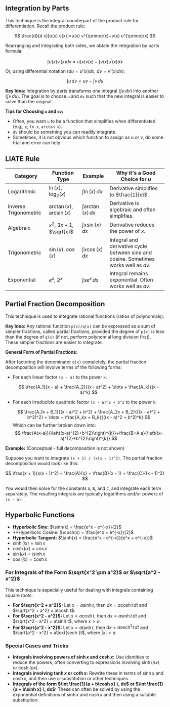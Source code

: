 ## Integration by Parts

This technique is the integral counterpart of the product rule for differentiation. Recall the product rule:

$$
\frac{d}{d x}[u(x) v(x)]=u(x) v^{\prime}(x)+v(x) u^{\prime}(x)
$$

Rearranging and integrating both sides, we obtain the integration by parts formula:

$$
\int u(x) v^{\prime}(x) d x=u(x) v(x)-\int v(x) u^{\prime}(x) d x
$$

Or, using differential notation ($du = u'(x)dx$, $dv = v'(x)dx$):

$$
\int u \, dv=u v-\int v \, du
$$

**Key Idea:** Integration by parts transforms one integral ($\int u \, dv$) into another ($\int v \, du$). The goal is to choose `u` and `dv` such that the new integral is easier to solve than the original.

**Tips for Choosing `u` and `dv`:**

* Often, you want `u` to be a function that simplifies when differentiated (e.g., `x`, `ln x`, `arctan x`).
* `dv` should be something you can readily integrate.
* Sometimes, it is not obvious which function to assign as u or v, do some trial and error can help

## LIATE Rule

| Category              | Function Type              | Example                 | Why it's a Good Choice for *u*                                                        |
| --------------------- | -------------------------- | ----------------------- | ------------------------------------------------------------------------------------- |
| Logarithmic           | $\ln(x)$, $\log_2(x)$      | $\int \ln(x) \, dx$     | Derivative simplifies to $\frac{1}{x}$.                                               |
| Inverse Trigonometric | $\arctan(x)$, $\arcsin(x)$ | $\int \arctan(x) \, dx$ | Derivative is algebraic and often simplifies.                                         |
| Algebraic             | $x^2$, $3x+1$, $\sqrt{x}$  | $\int x \sin(x) \, dx$  | Derivative reduces the power of $x$.                                                  |
| Trigonometric         | $\sin(x)$, $\cos(x)$       | $\int x \cos(x) \, dx$  | Integral and derivative cycle between sine and cosine.  Sometimes works well as *dv*. |
| Exponential           | $e^x$, $2^x$               | $\int x e^x \, dx$      | Integral remains exponential.  Often works well as *dv*.                              |

## Partial Fraction Decomposition

This technique is used to integrate rational functions (ratios of polynomials).

**Key Idea:** Any rational function `p(x)/q(x)` can be expressed as a sum of simpler fractions, called partial fractions, provided the degree of `p(x)` is less than the degree of `q(x)` (if not, perform polynomial long division first). These simpler fractions are easier to integrate.

**General Form of Partial Fractions:**

After factoring the denominator `q(x)` completely, the partial fraction decomposition will involve terms of the following forms:

* For each linear factor `(x - a)` to the power `k`:

	$$
    \frac{A_1}{x - a} + \frac{A_2}{(x - a)^2} + \dots + \frac{A_k}{(x - a)^k}
    $$

* For each irreducible quadratic factor `(x - a)^2 + b^2` to the power `k`:

	$$
    \frac{A_1x + B_1}{(x - a)^2 + b^2} + \frac{A_2x + B_2}{((x - a)^2 + b^2)^2} + \dots + \frac{A_kx + B_k}{((x - a)^2 + b^2)^k}
    $$
	Which can be further broken down into:
	$$
\frac{A(x-a)}{\left((x-a)^{2}+b^{2}\right)^{k}}+\frac{B+A a}{\left((x-a)^{2}+b^{2}\right)^{k}}
$$

**Example:** (Conceptual - full decomposition is not shown)

Suppose you want to integrate  `(x + 1) / (x(x - 1)^2)`.  The partial fraction decomposition would look like this:

$$
\frac{x + 1}{x(x - 1)^2} = \frac{A}{x} + \frac{B}{x - 1} + \frac{C}{(x - 1)^2}
$$

You would then solve for the constants  `A`,  `B`, and  `C`, and integrate each term separately. The resulting integrals are typically logarithms and/or powers of  `(x - a)`.

## Hyperbolic Functions

*   **Hyperbolic Sine:** $\sinh(x) = \frac{e^x - e^{-x}}{2}$
*   **Hyperbolic Cosine: $\cosh(x) = \frac{e^x + e^{-x}}{2}$
*   **Hyperbolic Tangent:** $\tanh(x) = \frac{e^x - e^{-x}}{e^x + e^{-x}}$
*   $\sinh(ix) = i\sin x$
*   $\cosh(ix) = \cos x$
*   $\sin(ix) = i\sinh x$
*   $\cos(ix) = \cosh x$

### For Integrals of the Form $\sqrt{x^2 \pm a^2}$ or $\sqrt{a^2 - x^2}$

This technique is especially useful for dealing with integrals containing square roots.

*   **For $\sqrt{x^2 + a^2}$:**  Let $x = a\sinh t$, then $dx = a\cosh t \, dt$ and $\sqrt{x^2 + a^2} = a\cosh t$.
*   **For $\sqrt{x^2 - a^2}$:**  Let $x = a\cosh t$, then $dx = a\sinh t \, dt$ and $\sqrt{x^2 - a^2} = a\sinh t$, where $x > a$.
*   **For $\sqrt{a^2 - x^2}$:**  Let $x = a\tanh t$, then $dx = a\text{sech}^2 t \, dt$ and $\sqrt{a^2 - x^2} = a\text{sech }t$, where $|x| < a$.

### Special Cases and Tricks

*   **Integrals involving powers of $\sinh x$ and $\cosh x$:** Use identities to reduce the powers, often converting to expressions involving $\sinh(nx)$ or $\cosh(nx)$.
*   **Integrals involving $\tanh x$ or $\coth x$:** Rewrite these in terms of $\sinh x$ and $\cosh x$, and then use u-substitution or other techniques.
*   **Integrals of the form $\int \frac{1}{a + b\cosh x} \, dx$ or $\int \frac{1}{a + b\sinh x} \, dx$:** These can often be solved by using the exponential definitions of $\sinh x$ and $\cosh x$ and then using a suitable substitution.

